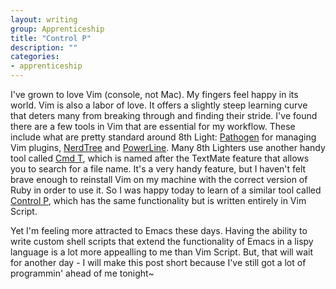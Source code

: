 ```yaml
---
layout: writing
group: Apprenticeship
title: "Control P"
description: ""
categories:
- apprenticeship
---
```


I've grown to love Vim (console, not Mac). My fingers feel happy in its world. Vim is also a labor of love. It offers a slightly steep learning curve that deters many from breaking through and finding their stride. I've found there are a few tools in Vim that are essential for my workflow. These include what are pretty standard around 8th Light: [Pathogen](https://github.com/tpope/vim-pathogen) for managing Vim plugins, [NerdTree](http://www.vim.org/scripts/script.php?script_id=1658) and [PowerLine](http://www.vim.org/scripts/script.php?script_id=3881). Many 8th Lighters use another handy tool called [Cmd T](https://github.com/wincent/Command-T), which is named after the TextMate feature that allows you to search for a file name. It's a very handy feature, but I haven't felt brave enough to reinstall Vim on my machine with the correct version of Ruby in order to use it. So I was happy today to learn of a similar tool called [Control P](https://github.com/kien/ctrlp.vim), which has the same functionality but is written entirely in Vim Script.

Yet I'm feeling more attracted to Emacs these days. Having the ability to write custom shell scripts that extend the functionality of Emacs in a lispy language is a lot more appealling to me than Vim Script. But, that will wait for another day - I will make this post short because I've still got a lot of programmin' ahead of me tonight~
